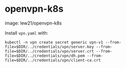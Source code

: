 # openvpn-k8s
image: lew21/openvpn-k8s

Install `vpn.yaml` with:
```
kubectl -n vpn create secret generic vpn-v1 --from-file=$DIR/../credentials/vpn/server.key --from-file=$DIR/../credentials/vpn/server.crt --from-file=$DIR/../credentials/vpn/dh.pem --from-file=$DIR/../credentials/vpn/client-ca.crt

```
